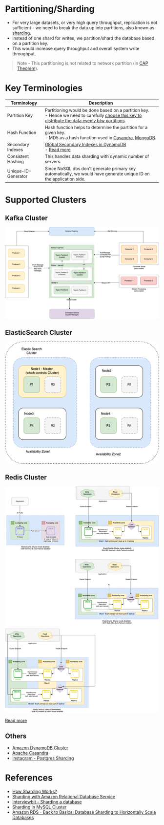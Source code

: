 # Partitioning/Sharding
- For very large datasets, or very high query throughput, replication is not sufficient - we need to break the data up into partitions, also known as [sharding](https://aws.amazon.com/what-is/database-sharding/).
- Instead of one shard for writes, we partition/shard the database based on a partition key. 
- This would increase query throughput and overall system write throughput.

> Note - This partitioning is not related to network partition (in [CAP Theorem](../2_CAP&PACELCTheorems/CAPTheorem.md)).

# Key Terminologies

| Terminology         | Description                                                                                                                                                                                                           |
|---------------------|-----------------------------------------------------------------------------------------------------------------------------------------------------------------------------------------------------------------------|
| Partition Key       | Partitioning would be done based on a partition key. <br/>- Hence we need to carefully [choose this key to distribute the data evenly b/w partitions](PartitionKey/Readme.md).                                        |
| Hash Function       | Hash function helps to determine the partition for a given key.<br/>- MD5 as a hash function used in [Casandra](../11_WideColumn-Databases/ApacheCasandra.md), [MongoDB](../10_Document-Databases/MongoDB.md). |
| Secondary Indexes   | [Global Secondary Indexes in DynamoDB](../../2_AWSServices/6_DatabaseServices/AmazonDynamoDB/Readme.md) <br/>- [Read more](../5_DataStructuresUsedInDB/Indexing/Readme.md)                                            |
| Consistent Hashing  | This handles data sharding with dynamic number of servers.                                                                                                                                                            |
| Unique-ID-Generator | Since NoSQL dbs don't generate primary key automatically, we would have generate unique ID on the application side.                                                                                                   |

# Supported Clusters

## Kafka Cluster

![](../../4_MessageBrokersEDA/Kafka/assets/Kafka-Architecture.drawio.png)

## ElasticSearch Cluster

![](../9_Search-Databases/ElasticSearch/assests/ElasticSearch-Cluster.png)

## Redis Cluster

![](../../2_AWSServices/6_DatabaseServices/AmazonElasticCache/assets/ElasticCache-Multi-AZ.drawio.png)

[Read more](../../2_AWSServices/6_DatabaseServices/AmazonElasticCache/Readme.md)

## Others
- [Amazon DynamoDB Cluster](../../2_AWSServices/6_DatabaseServices/AmazonDynamoDB/Partioning.md)
- [Apache Casandra](../11_WideColumn-Databases/ApacheCasandra.md)
- [Instagram - Postgres Sharding](../../0_HLDUseCasesProblems/SocialNetworkFacebookInstagram/Readme.md)

# References
- [How Sharding Works?](https://medium.com/@jeeyoungk/how-sharding-works-b4dec46b3f6)
- [Sharding with Amazon Relational Database Service](https://aws.amazon.com/blogs/database/sharding-with-amazon-relational-database-service/)
- [Interviewbit - Sharding a database](https://www.interviewbit.com/problems/sharding-a-database/)
- [Sharding in MySQL Cluster](https://www.mysql.com/products/cluster/scalability.html)
- [Amazon RDS - Back to Basics: Database Sharding to Horizontally Scale Databases](https://www.youtube.com/watch?v=9q-ZA6WtVy4)
